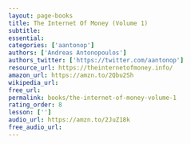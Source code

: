 ```yaml
---
layout: page-books
title: The Internet Of Money (Volume 1)
subtitle: 
essential: 
categories: ['aantonop']
authors: ['Andreas Antonopoulos']
authors_twitter: ['https://twitter.com/aantonop']
resource_url: https://theinternetofmoney.info/
amazon_url: https://amzn.to/2Qbu2Sh
wikipedia_url: 
free_url: 
permalink: books/the-internet-of-money-volume-1
rating_order: 8
lesson: ['']
audio_url: https://amzn.to/2JuZ18k
free_audio_url: 
---
```

